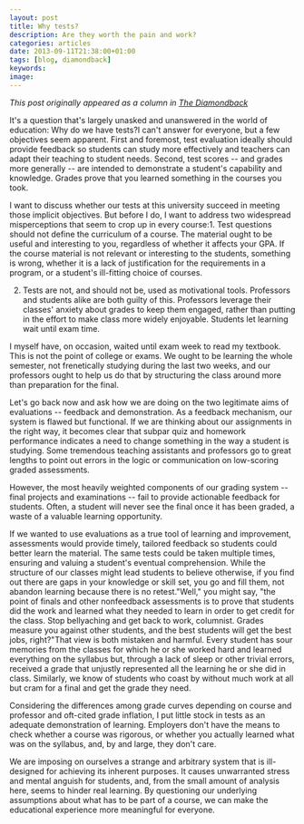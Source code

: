 ```yaml
---
layout: post
title: Why tests?
description: Are they worth the pain and work?
categories: articles
date: 2013-09-11T21:38:00+01:00
tags: [blog, diamondback]
keywords:
image:
---
```

*This post originally appeared as a column in [The Diamondback](http://www.diamondbackonline.com/opinion/article_f71d74e4-1b4b-11e3-a7ca-0019bb30f31a.html)*

It's a question that's largely unasked and unanswered in the world of education: Why do we have tests?I can't answer for everyone, but a few objectives seem apparent. First and foremost, test evaluation ideally should provide feedback so students can study more effectively and teachers can adapt their teaching to student needs. Second, test scores -- and grades more generally -- are intended to demonstrate a student's capability and knowledge. Grades prove that you learned something in the courses you took.

I want to discuss whether our tests at this university succeed in meeting those implicit objectives. But before I do, I want to address two widespread misperceptions that seem to crop up in every course:1. Test questions should not define the curriculum of a course. The material ought to be useful and interesting to you, regardless of whether it affects your GPA. If the course material is not relevant or interesting to the students, something is wrong, whether it is a lack of justification for the requirements in a program, or a student's ill-fitting choice of courses.

2. Tests are not, and should not be, used as motivational tools. Professors and students alike are both guilty of this. Professors leverage their classes' anxiety about grades to keep them engaged, rather than putting in the effort to make class more widely enjoyable. Students let learning wait until exam time.

I myself have, on occasion, waited until exam week to read my textbook. This is not the point of college or exams. We ought to be learning the whole semester, not frenetically studying during the last two weeks, and our professors ought to help us do that by structuring the class around more than preparation for the final.

Let's go back now and ask how we are doing on the two legitimate aims of evaluations -- feedback and demonstration. As a feedback mechanism, our system is flawed but functional. If we are thinking about our assignments in the right way, it becomes clear that subpar quiz and homework performance indicates a need to change something in the way a student is studying. Some tremendous teaching assistants and professors go to great lengths to point out errors in the logic or communication on low-scoring graded assessments.

However, the most heavily weighted components of our grading system -- final projects and examinations -- fail to provide actionable feedback for students. Often, a student will never see the final once it has been graded, a waste of a valuable learning opportunity.

If we wanted to use evaluations as a true tool of learning and improvement, assessments would provide timely, tailored feedback so students could better learn the material. The same tests could be taken multiple times, ensuring and valuing a student's eventual comprehension. While the structure of our classes might lead students to believe otherwise, if you find out there are gaps in your knowledge or skill set, you go and fill them, not abandon learning because there is no retest."Well," you might say, "the point of finals and other nonfeedback assessments is to prove that students did the work and learned what they needed to learn in order to get credit for the class. Stop bellyaching and get back to work, columnist. Grades measure you against other students, and the best students will get the best jobs, right?"That view is both mistaken and harmful. Every student has sour memories from the classes for which he or she worked hard and learned everything on the syllabus but, through a lack of sleep or other trivial errors, received a grade that unjustly represented all the learning he or she did in class. Similarly, we know of students who coast by without much work at all but cram for a final and get the grade they need.

Considering the differences among grade curves depending on course and professor and oft-cited grade inflation, I put little stock in tests as an adequate demonstration of learning. Employers don't have the means to check whether a course was rigorous, or whether you actually learned what was on the syllabus, and, by and large, they don't care.

We are imposing on ourselves a strange and arbitrary system that is ill-designed for achieving its inherent purposes. It causes unwarranted stress and mental anguish for students, and, from the small amount of analysis here, seems to hinder real learning. By questioning our underlying assumptions about what has to be part of a course, we can make the educational experience more meaningful for everyone.